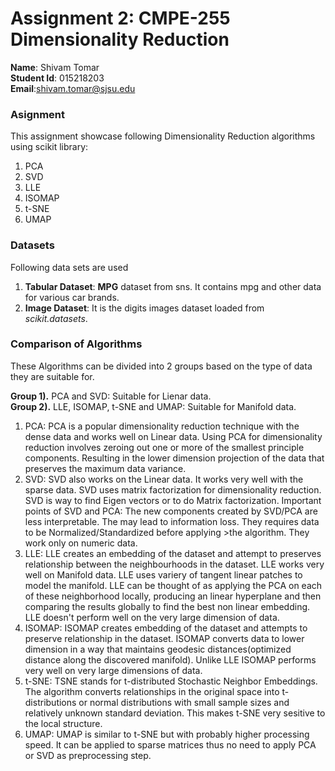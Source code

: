 # Assignment 2: CMPE-255 Dimensionality Reduction
__Name__: Shivam Tomar  
__Student Id__: 015218203  
__Email__:shivam.tomar@sjsu.edu


### Asignment
This assignment showcase following Dimensionality Reduction algorithms using scikit library:
1. PCA
2. SVD
3. LLE
4. ISOMAP
5. t-SNE
6. UMAP

### Datasets
Following data sets are used

1. **Tabular Dataset**: __MPG__ dataset from sns. It contains mpg and other data for various car brands.
2. **Image Dataset**: It is the digits images dataset loaded from _scikit.datasets_.

### Comparison of Algorithms

These Algorithms can be divided into 2 groups based on the type of data they are suitable for.

**Group 1).** PCA and SVD: Suitable for Lienar data.  
**Group 2).** LLE, ISOMAP, t-SNE and UMAP: Suitable for Manifold data.  

1. PCA: PCA is a popular dimensionality reduction technique with the dense data and works well on Linear data. Using PCA for dimensionality reduction involves zeroing out one or more of the smallest principle components. Resulting in the lower dimension projection of the data that preserves the maximum data variance.
2. SVD: SVD also works on the Linear data. It works very well with the sparse data. SVD uses matrix factorization for dimensionality reduction. SVD is way to find Eigen vectors or to do Matrix factorization.
Important points of SVD and PCA:
The new components created by SVD/PCA are less interpretable.
The may lead to information loss.
They requires data to be Normalized/Standardized before applying >the algorithm.
They work only on numeric data.
3. LLE: LLE creates an embedding of the dataset and attempt to preserves relationship between the neighbourhoods in the dataset. LLE works very well on Manifold data. LLE uses variery of tangent linear patches to model the manifold. LLE can be thought of as applying the PCA on each of these neighborhood locally, producing an linear hyperplane and then comparing the results globally to find the best non linear embedding. LLE doesn't perform well on the very large dimension of data.
4. ISOMAP: ISOMAP creates embedding of the dataset and attempts to preserve relationship in the dataset. ISOMAP converts data to lower dimension in a way that maintains geodesic distances(optimized distance along the discovered manifold). Unlike LLE ISOMAP performs very well on very large dimensions of data.
5. t-SNE: TSNE stands for t-distributed Stochastic Neighbor Embeddings. The algorithm converts relationships in the original space into t-distributions or normal distributions with small sample sizes and relatively unknown standard deviation. This makes t-SNE very sesitive to the local structure.
6. UMAP: UMAP is similar to t-SNE but with probably higher processing speed. It can be applied to sparse matrices thus no need to apply PCA or SVD as preprocessing step.
